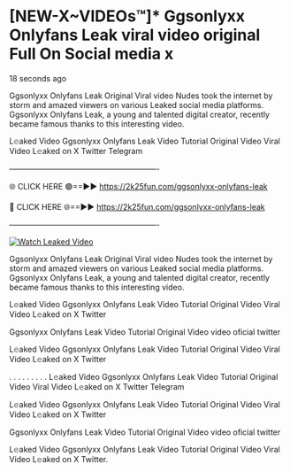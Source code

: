 # [NEW-X~VIDEOs™]* Ggsonlyxx Onlyfans Leak viral video original Full On Social media x

18 seconds ago

Ggsonlyxx Onlyfans Leak Original Viral video Nudes took the internet by storm and amazed viewers on various Leaked social media platforms. Ggsonlyxx Onlyfans Leak, a young and talented digital creator, recently became famous thanks to this interesting video.

L𝚎aked Video Ggsonlyxx Onlyfans Leak Video Tutorial Original Video Viral Video L𝚎aked on X Twitter Telegram

———————————————————-

🌐 CLICK HERE 🟢==►► https://2k25fun.com/ggsonlyxx-onlyfans-leak

🔴 CLICK HERE 🌐==►► https://2k25fun.com/ggsonlyxx-onlyfans-leak

———————————————————-

[![Watch Leaked Video](https://miro.medium.com/v2/resize:fit:828/format:webp/1*cilzJN44JGOrTw9NJCrNHA.gif "Watch Leaked Video")](https://2k25fun.com/ggsonlyxx-onlyfans-leak)

Ggsonlyxx Onlyfans Leak Original Viral video Nudes took the internet by storm and amazed viewers on various Leaked social media platforms. Ggsonlyxx Onlyfans Leak, a young and talented digital creator, recently became famous thanks to this interesting video.

L𝚎aked Video Ggsonlyxx Onlyfans Leak Video Tutorial Original Video Viral Video L𝚎aked on X Twitter

Ggsonlyxx Onlyfans Leak Video Tutorial Original Video video oficial twitter

L𝚎aked Video Ggsonlyxx Onlyfans Leak Video Tutorial Original Video Viral Video L𝚎aked on X Twitter

. . . . . . . . . L𝚎aked Video Ggsonlyxx Onlyfans Leak Video Tutorial Original Video Viral Video L𝚎aked on X Twitter Telegram

L𝚎aked Video Ggsonlyxx Onlyfans Leak Video Tutorial Original Video Viral Video L𝚎aked on X Twitter

Ggsonlyxx Onlyfans Leak Video Tutorial Original Video video oficial twitter

L𝚎aked Video Ggsonlyxx Onlyfans Leak Video Tutorial Original Video Viral Video L𝚎aked on X Twitter.